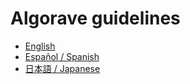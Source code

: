 # Algorave guidelines

* [English](README_en.md)
* [Español / Spanish](README_es.md)
* [日本語 / Japanese](README_ja.md)
